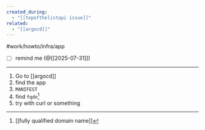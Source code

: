 ```yaml
---
created_during:
  - "[[topofthelistapi issue]]"
related:
  - "[[argocd]]"
---
```

#work/howto/infra/app

- [ ] remind me (@[[2025-07-31]])
___

1. Go to [[argocd]]
2. find the app
3. `MANIFEST`
4. find `fqdn`[^1] 
5. try with curl or something

[^1]: [[fully qualified domain name]]